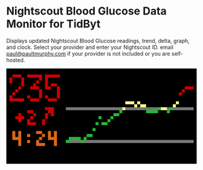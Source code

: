 # Nightscout Blood Glucose Data Monitor for TidByt

Displays updated Nightscout Blood Glucose readings, trend, delta, graph, and clock. Select your provider and enter your Nightscout ID. email paul@paultmurphy.com if your provider is not included or you are self-hosted.

![Nightscout for Tidbyt](screenshot.png)

